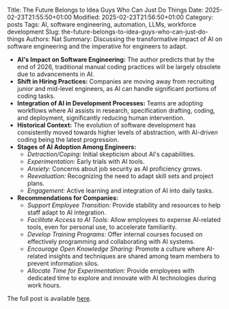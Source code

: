 Title: The Future Belongs to Idea Guys Who Can Just Do Things
Date: 2025-02-23T21:55:50+01:00
Modified: 2025-02-23T21:56:50+01:00
Category: posts
Tags: AI, software engineering, automation, LLMs, workforce development
Slug: the-future-belongs-to-idea-guys-who-can-just-do-things
Authors: Nat
Summary: Discussing the transformative impact of AI on software engineering and the imperative for engineers to adapt.

- **AI's Impact on Software Engineering:** The author predicts that by the end of 2026, traditional manual coding practices will be largely obsolete due to advancements in AI.
- **Shift in Hiring Practices:** Companies are moving away from recruiting junior and mid-level engineers, as AI can handle significant portions of coding tasks.
- **Integration of AI in Development Processes:** Teams are adopting workflows where AI assists in research, specification drafting, coding, and deployment, significantly reducing human intervention.
- **Historical Context:** The evolution of software development has consistently moved towards higher levels of abstraction, with AI-driven coding being the latest progression.
- **Stages of AI Adoption Among Engineers:**
  - *Detraction/Coping:* Initial skepticism about AI's capabilities.
  - *Experimentation:* Early trials with AI tools.
  - *Anxiety:* Concerns about job security as AI proficiency grows.
  - *Reevaluation:* Recognizing the need to adapt skill sets and project plans.
  - *Engagement:* Active learning and integration of AI into daily tasks.
- **Recommendations for Companies:**
  - *Support Employee Transition:* Provide stability and resources to help staff adapt to AI integration.
  - *Facilitate Access to AI Tools:* Allow employees to expense AI-related tools, even for personal use, to accelerate familiarity.
  - *Develop Training Programs:* Offer internal courses focused on effectively programming and collaborating with AI systems.
  - *Encourage Open Knowledge Sharing:* Promote a culture where AI-related insights and techniques are shared among team members to prevent information silos.
  - *Allocate Time for Experimentation:* Provide employees with dedicated time to explore and innovate with AI technologies during work hours.

The full post is available [here](https://ghuntley.com/dothings/).
